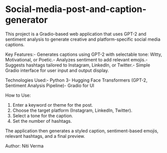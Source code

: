# Social-media-post-and-caption-generator

This project is a Gradio-based web application that uses GPT-2 and sentiment analysis to generate creative and platform-specific social media captions.

Key Features:- Generates captions using GPT-2 with selectable tone: Witty, Motivational, or Poetic.- Analyzes sentiment to add relevant emojis.- Suggests hashtags tailored to Instagram, LinkedIn, or Twitter.- Simple Gradio interface for user input and output display.

Technologies Used:- Python 3- Hugging Face Transformers (GPT-2, Sentiment Analysis Pipeline)- Gradio for UI
 
How to Use:
1. Enter a keyword or theme for the post.
2. Choose the target platform (Instagram, LinkedIn, Twitter).
3. Select a tone for the caption.
4. Set the number of hashtags.
   
The application then generates a styled caption, sentiment-based emojis, relevant hashtags, and a final preview.

Author: Niti Verma
